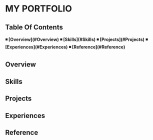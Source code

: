 # **MY PORTFOLIO**

## **Table Of Contents**
<b>
◾ [Overview](#Overview)
◾ [Skills](#Skills)
◾ [Projects](#Projects)
◾ [Experiences](#Experiences)
◾ [Reference](#Reference)
</b>

## **Overview**


## **Skills**


## **Projects**


## **Experiences**


## **Reference**
